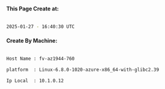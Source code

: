 
   
#### This Page Create at:

```bash

2025-01-27 - 16:40:30 UTC

```

#### Create By Machine:

```bash

Host Name : fv-az1944-760

platform  : Linux-6.8.0-1020-azure-x86_64-with-glibc2.39

Ip Local  : 10.1.0.12

```

